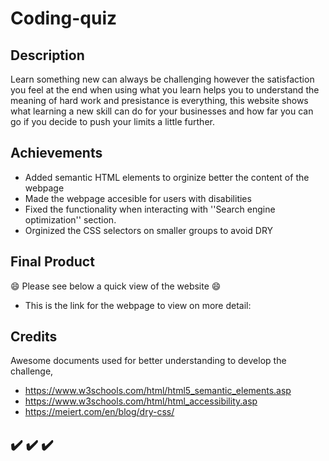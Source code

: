 # Coding-quiz

## Description

Learn something new can always be challenging however the satisfaction you feel at the end when using what you learn helps you to understand the meaning of hard work and presistance is everything, this website shows what learning a new skill can do for your businesses and how far you can go if you decide to push your limits a little further.

## Achievements

- Added semantic HTML elements to orginize better the content of the webpage
- Made the webpage accesible for users with disabilities 
- Fixed the functionality when interacting with ''Search engine optimization'' section.
- Orginized the CSS selectors on smaller groups to avoid DRY

## Final Product

 
😄 Please see below a quick view of the website 😄 


- This is the link for the webpage to view on more detail: 

## Credits 

Awesome documents used for better understanding to develop the challenge,

- https://www.w3schools.com/html/html5_semantic_elements.asp
- https://www.w3schools.com/html/html_accessibility.asp
- https://meiert.com/en/blog/dry-css/

## ✔️ ✔️ ✔️

